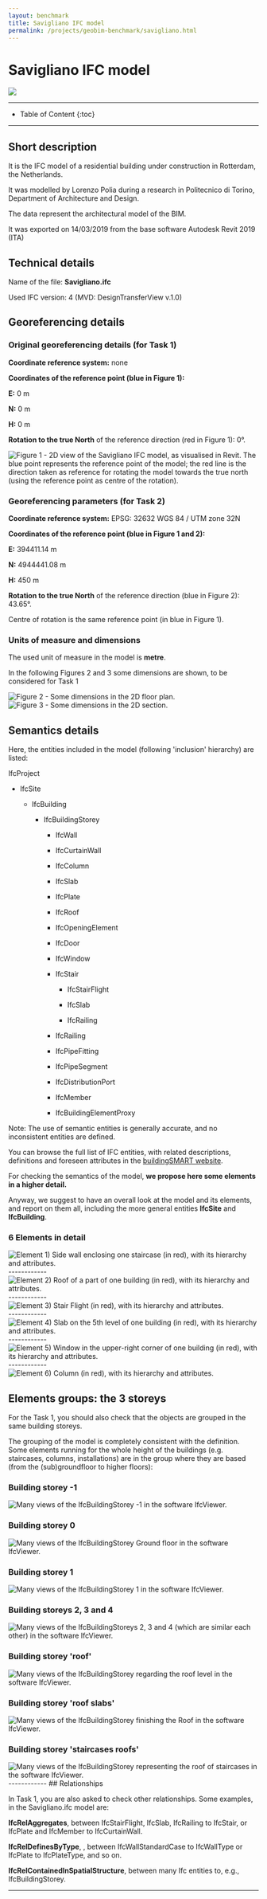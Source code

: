 ```yaml
---
layout: benchmark
title: Savigliano IFC model
permalink: /projects/geobim-benchmark/savigliano.html
---
```


<h1>Savigliano IFC model</h1>

<div class="row">
  <div class="col-sm-12 col-xs-12"><img class="img-responsive" src="{{ "/projects/geobim-benchmark/img/Savigliano-1.gif" }}" style="max-height: 500px"></div>
</div>

- - -

* Table of Content
{:toc}

- - -

## Short description

It is the IFC model of a residential building under construction in Rotterdam, the Netherlands.

It was modelled by Lorenzo Polia during a research in Politecnico di Torino, Department of Architecture and Design.

The data represent the architectural model of the BIM.

It was exported on 14/03/2019 from the base software Autodesk Revit 2019 (ITA)

## Technical details

Name of the file: <strong>Savigliano.ifc</strong>

Used IFC version: 4 (MVD: DesignTransferView v.1.0)

## Georeferencing details

### Original georeferencing details (for Task 1)
<strong>Coordinate reference system:</strong> none

<strong>Coordinates of the reference point (blue in Figure 1):</strong>

<strong>E:</strong> 0 m

<strong>N:</strong> 0 m

<strong>H:</strong> 0 m

<strong>Rotation to the true North</strong> of the reference direction (red in Figure 1): 0°.

<div class="row">
	<img class="img-responsive" src="{{ "/projects/geobim-benchmark/img/Savigliano-Fig1.gif" }}" title="Figure 1 - 2D view of the Savigliano IFC model, as visualised in Revit. The blue point represents the reference point of the model; the red line is the direction taken as reference for rotating the model towards the true north (using the reference point as centre of the rotation)."  style="max-height: 300px">
</div>


### Georeferencing parameters (for Task 2)
<strong>Coordinate reference system:</strong> EPSG: 32632 WGS 84 / UTM zone 32N

<strong>Coordinates of the reference point (blue in Figure 1 and 2):</strong>

<strong>E:</strong> 394411.14 m

<strong>N:</strong> 4944441.08 m

<strong>H:</strong> 450 m

<strong>Rotation to the true North</strong> of the reference direction (blue in Figure 2): 43.65°.

Centre of rotation is the same reference point (in blue in Figure 1).


### Units of measure and dimensions
The used unit of measure in the model is <strong>metre</strong>.

In the following Figures 2 and 3 some dimensions are shown, to be considered for Task 1


<div class="row">
	<img class="img-responsive" src="{{ "/projects/geobim-benchmark/img/Savigliano-Fig2.gif" }}" title="Figure 2 - Some dimensions in the 2D floor plan." >
</div>

<div class="row">
	<img class="img-responsive" src="{{ "/projects/geobim-benchmark/img/Savigliano-Fig3.gif" }}" title="Figure 3 - Some dimensions in the 2D section." >
</div>


## Semantics details

Here, the entities included in the model (following 'inclusion' hierarchy) are listed:

IfcProject

- IfcSite

  - IfcBuilding

    - IfcBuildingStorey

      - IfcWall

      - IfcCurtainWall

      - IfcColumn

      - IfcSlab

      - IfcPlate

      - IfcRoof

      - IfcOpeningElement

      - IfcDoor

      - IfcWindow
      
      - IfcStair
      
          - IfcStairFlight
          
          - IfcSlab
          
          - IfcRailing

      - IfcRailing

      - IfcPipeFitting

      - IfcPipeSegment

      - IfcDistributionPort

      - IfcMember

      - IfcBuildingElementProxy

Note: The use of semantic entities is generally accurate, and no inconsistent entities are defined.

You can browse the full list of IFC entities, with related descriptions, definitions and foreseen attributes in the [buildingSMART website](http://standards.buildingsmart.org/IFC/RELEASE/IFC4/FINAL/HTML/).


For checking the semantics of the model, <strong>we propose here some elements in a higher detail.</strong>

Anyway, we suggest to have an overall look at the model and its elements, and report on them all, including the more general entities <strong>IfcSite</strong> and <strong>IfcBuilding</strong>.

### 6 Elements in detail

<div class="row">
	<img class="img-responsive" src="{{ "/projects/geobim-benchmark/img/Savigliano-Fig4.gif" }}" title="Element 1)	Side wall enclosing one staircase (in red), with its hierarchy and attributes." >
</div>
------------
<div class="row">
	<img class="img-responsive" src="{{ "/projects/geobim-benchmark/img/Savigliano-Fig5.gif" }}" title="Element 2)	Roof of a part of one building (in red), with its hierarchy and attributes." >
</div>
------------
<div class="row">
	<img class="img-responsive" src="{{ "/projects/geobim-benchmark/img/Savigliano-Fig6.gif" }}" title="Element 3)	Stair Flight (in red), with its hierarchy and attributes." >
</div>
------------
<div class="row">
	<img class="img-responsive" src="{{ "/projects/geobim-benchmark/img/Savigliano-Fig7.gif" }}" title="Element 4)	Slab on the 5th level of one building (in red), with its hierarchy and attributes." >
</div>
------------
<div class="row">
	<img class="img-responsive" src="{{ "/projects/geobim-benchmark/img/Savigliano-Fig8.gif" }}" title="Element 5)	Window in the upper-right corner of one building (in red), with its hierarchy and attributes." >
</div>
------------
<div class="row">
	<img class="img-responsive" src="{{ "/projects/geobim-benchmark/img/Savigliano-Fig9.gif" }}" title="Element 6)	Column (in red), with its hierarchy and attributes." >
</div>

## Elements groups: the 3 storeys

For the Task 1, you should also check that the objects are grouped in the same building storeys.

The grouping of the model is completely consistent with the definition. Some elements running for the whole height of the buildings (e.g. staircases, columns, installations) are in the group where they are based (from the (sub)groundfloor to higher floors):

### Building storey -1
<div class="row">
	<img class="img-responsive" src="{{ "/projects/geobim-benchmark/img/Savigliano-St-1.gif" }}" title="Many views of the IfcBuildingStorey -1 in the software IfcViewer." >
</div>

### Building storey 0
<div class="row">
	<img class="img-responsive" src="{{ "/projects/geobim-benchmark/img/Savigliano-St0.gif" }}" title="Many views of the IfcBuildingStorey Ground floor in the software IfcViewer." >
</div>

### Building storey 1
<div class="row">
	<img class="img-responsive" src="{{ "/projects/geobim-benchmark/img/Savigliano-St1.gif" }}" title="Many views of the IfcBuildingStorey 1 in the software IfcViewer." >
</div>

### Building storeys 2, 3 and 4
<div class="row">
	<img class="img-responsive" src="{{ "/projects/geobim-benchmark/img/Savigliano-St234.gif" }}" title="Many views of the IfcBuildingStoreys 2, 3 and 4 (which are similar each other) in the software IfcViewer." >
</div>

### Building storey 'roof'
<div class="row">
	<img class="img-responsive" src="{{ "/projects/geobim-benchmark/img/Savigliano-StR.gif" }}" title="Many views of the IfcBuildingStorey regarding the roof level in the software IfcViewer." >
</div>

### Building storey 'roof slabs'
<div class="row">
	<img class="img-responsive" src="{{ "/projects/geobim-benchmark/img/Savigliano-StRS.gif" }}" title="Many views of the IfcBuildingStorey finishing the Roof in the software IfcViewer." >
</div>

### Building storey 'staircases roofs'
<div class="row">
	<img class="img-responsive" src="{{ "/projects/geobim-benchmark/img/Savigliano-StRR.gif" }}" title="Many views of the IfcBuildingStorey representing the roof of staircases in the software IfcViewer." >
</div>
------------
## Relationships

In Task 1, you are also asked to check other relationships.
Some examples, in the Savigliano.ifc model are:

<strong>IfcRelAggregates</strong>, between IfcStairFlight, IfcSlab, IfcRailing to IfcStair, or IfcPlate and IfcMember to IfcCurtainWall.

<strong>IfcRelDefinesByType</strong>, , between IfcWallStandardCase to IfcWallType or IfcPlate to IfcPlateType, and so on.

<strong>IfcRelContainedInSpatialStructure</strong>, between many Ifc entities to, e.g., IfcBuildingStorey.


 - - -
